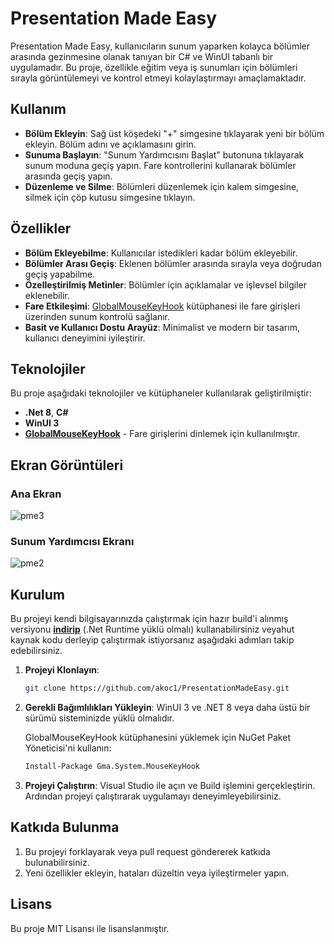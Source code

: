 # Presentation Made Easy

Presentation Made Easy, kullanıcıların sunum yaparken kolayca bölümler arasında gezinmesine olanak tanıyan bir C# ve WinUI tabanlı bir uygulamadır. Bu proje, özellikle eğitim veya iş sunumları için bölümleri sırayla görüntülemeyi ve kontrol etmeyi kolaylaştırmayı amaçlamaktadır.

## Kullanım

- **Bölüm Ekleyin**: Sağ üst köşedeki "+" simgesine tıklayarak yeni bir bölüm ekleyin. Bölüm adını ve açıklamasını girin.
- **Sunuma Başlayın**: "Sunum Yardımcısını Başlat" butonuna tıklayarak sunum moduna geçiş yapın. Fare kontrollerini kullanarak bölümler arasında geçiş yapın.
- **Düzenleme ve Silme**: Bölümleri düzenlemek için kalem simgesine, silmek için çöp kutusu simgesine tıklayın.

## Özellikler

- **Bölüm Ekleyebilme**: Kullanıcılar istedikleri kadar bölüm ekleyebilir.
- **Bölümler Arası Geçiş**: Eklenen bölümler arasında sırayla veya doğrudan geçiş yapabilme.
- **Özelleştirilmiş Metinler**: Bölümler için açıklamalar ve işlevsel bilgiler eklenebilir.
- **Fare Etkileşimi**: [GlobalMouseKeyHook](https://github.com/gmamaladze/globalmousekeyhook) kütüphanesi ile fare girişleri üzerinden sunum kontrolü sağlanır.
- **Basit ve Kullanıcı Dostu Arayüz**: Minimalist ve modern bir tasarım, kullanıcı deneyimini iyileştirir.

## Teknolojiler

Bu proje aşağıdaki teknolojiler ve kütüphaneler kullanılarak geliştirilmiştir:

- **.Net 8**, **C#**
- **WinUI 3**
- **[GlobalMouseKeyHook](https://github.com/gmamaladze/globalmousekeyhook)** - Fare girişlerini dinlemek için kullanılmıştır.

## Ekran Görüntüleri

### Ana Ekran

![pme3](https://github.com/user-attachments/assets/0cf6a1df-7f7b-4636-bd7c-706957d7733d)

### Sunum Yardımcısı Ekranı

![pme2](https://github.com/user-attachments/assets/a3744443-999d-4c87-ac97-c64228d7f75c)

## Kurulum

Bu projeyi kendi bilgisayarınızda çalıştırmak için hazır build'i alınmış versiyonu **[indirip](https://github.com/akoc1/PresentationMadeEasy/releases)** (.Net Runtime yüklü olmalı) kullanabilirsiniz veyahut kaynak kodu derleyip çalıştırmak istiyorsanız aşağıdaki adımları takip edebilirsiniz.

1. **Projeyi Klonlayın**: 
   ```bash
   git clone https://github.com/akoc1/PresentationMadeEasy.git
   
2. **Gerekli Bağımlılıkları Yükleyin**:
   WinUI 3 ve .NET 8 veya daha üstü bir sürümü sisteminizde yüklü olmalıdır.

   GlobalMouseKeyHook kütüphanesini yüklemek için NuGet Paket Yöneticisi'ni kullanın:
   ```bash
   Install-Package Gma.System.MouseKeyHook

3. **Projeyi Çalıştırın**:
   Visual Studio ile açın ve Build işlemini gerçekleştirin.
   Ardından projeyi çalıştırarak uygulamayı deneyimleyebilirsiniz.

## Katkıda Bulunma

1. Bu projeyi forklayarak veya pull request göndererek katkıda bulunabilirsiniz.
2. Yeni özellikler ekleyin, hataları düzeltin veya iyileştirmeler yapın.

## Lisans
Bu proje MIT Lisansı ile lisanslanmıştır.

